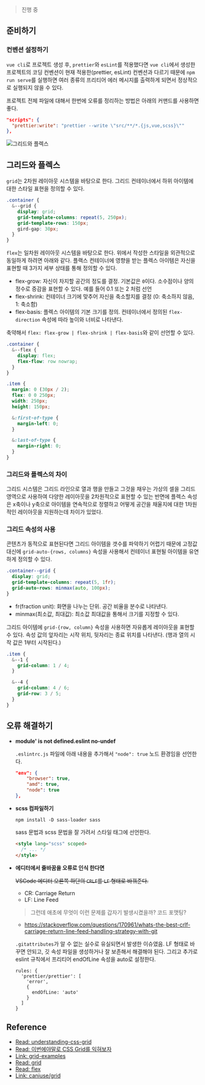 > 진행 중

## 준비하기

### 컨벤션 설정하기

`vue cli`로 프로젝트 생성 후, `prettier`와 `esLint`를 적용했다면 `vue cli`에서 생성한 프로젝트의 코딩 컨벤션이 현재 적용한(prettier, esLint) 컨벤션과 다르기 때문에 `npm run serve`를 실행하면 여러 종류의 프리티어 에러 메시지를 출력하게 되면서 정상적으로 실행되지 않을 수 있다.

프로젝트 전체 파일에 대해서 한번에 오류를 정리하는 방법은 아래의 커맨드를 사용하면 좋다.

```json
"scripts": {
  "prettier:write": "prettier --write \"src/**/*.{js,vue,scss}\""
},
```

![그리드와 플렉스](./static/images/grid-and-flex.png)

## 그리드와 플렉스

`grid`는 2차원 레이아웃 시스템을 바탕으로 한다. 그리드 컨테이너에서 하위 아이템에 대한 스타일 표현을 정의할 수 있다.

```scss
.container {
  &--grid {
    display: grid;
    grid-template-columns: repeat(5, 250px);
    grid-template-rows: 150px;
    gird-gap: 30px;
  }
}
```

`flex`는 일차원 레이아웃 시스템을 바탕으로 한다. 위에서 작성한 스타일을 외관적으로 동일하게 하려면 아래와 같다. 플랙스 컨테이너에 영향을 받는 플렉스 아이템은 자신을 표현할 때 3가지 세부 상태를 통해 정의할 수 있다.

- flex-grow: 자신이 차지할 공간의 정도를 결정. 기본값은 `0`이다. 소수점이나 양의 정수로 증감을 표현할 수 있다. 예를 들어 0.1 또는 2 처럼 선언
- flex-shrink: 컨테이너 크기에 맞추어 자신을 축소할지를 결정 (0: 축소하지 않음, 1: 축소함)
- flex-basis: 플렉스 아이템의 기본 크기를 정의. 컨테이너에서 정의된 `flex-direction` 속성에 따라 높이와 너비로 나타낸다.

축약해서 `flex: flex-grow | flex-shrink | flex-basis`와 같이 선언할 수 있다.

```scss
.container {
  &--flex {
    display: flex;
    flex-flow: row nowrap;
  }
}

.item {
  margin: 0 (30px / 2);
  flex: 0 0 250px;
  width: 250px;
  height: 150px;

  &:first-of-type {
    margin-left: 0;
  }

  &:last-of-type {
    margin-right: 0;
  }
}
```

### 그리드와 플렉스의 차이

그리드 시스템은 그리드 라인으로 열과 행을 만들고 그것을 채우는 가상의 셀을 그리드 영역으로 사용하여 다양한 레이아웃을 2차원적으로 표현할 수 있는 반면에 플렉스 속성은 x축이나 y축으로 아이템을 연속적으로 정렬하고 어떻게 공간을 채울지에 대한 1차원적인 레이아웃을 지원하는데 차이가 있었다.

### 그리드 속성의 사용

콘텐츠가 동적으로 표현된다면 그리드 아이템을 갯수를 파악하기 어렵기 때문에 고정값 대신에 `grid-auto-{rows, columns}` 속성을 사용해서 컨테이너 표현될 아이템을 유연하게 정의할 수 있다.

```scss
.container--grid {
  display: grid;
  grid-template-columns: repeat(5, 1fr);
  grid-auto-rows: minmax(auto, 100px);
}
```

- fr(fraction unit): 화면을 나누는 단위. 공간 비율을 분수로 나타낸다.
- minmax(최소값, 최대값): 최소값 최대값을 통해서 크기를 지정할 수 있다.

그리드 아이템에 `grid-{row, column}` 속성을 사용하면 자유롭게 레이아웃을 표현할 수 있다. 속성 값의 앞자리는 시작 위치, 뒷자리는 종료 위치를 나타낸다. (행과 열의 시작 값은 1부터 시작된다.)

```scss
.item {
  &--1 {
    grid-column: 1 / 4;
  }

  &--4 {
    grid-column: 4 / 6;
    grid-row: 3 / 5;
  }
}
```

## 오류 해결하기

- **module' is not defined.eslint no-undef**

  `.eslintrc.js` 파일에 아래 내용을 추가해서 `"node": true` 노드 환경임을 선언한다.

  ```json
  "env": {
      "browser": true,
      "amd": true,
      "node": true
  },
  ```

- **scss 컴파일하기**

  ```
  npm install -D sass-loader sass
  ```

  sass 문법과 scss 문법을 잘 가려서 스타일 태그에 선언한다.

  ```html
  <style lang="scss" scoped>
    /* ... */
  </style>
  ```

- **에디터에서 줄바꿈을 오류로 인식 한다면**

  ~~VSCode 에디터 오른쪽 하단의 `CRLF`를 `LF` 형태로 바꿔준다.~~

  - CR: Carriage Return
  - LF: Line Feed

  > 그런데 애초에 무엇이 이런 문제를 갑자기 발생시켰을까? 코드 포맷팅?

  - https://stackoverflow.com/questions/170961/whats-the-best-crlf-carriage-return-line-feed-handling-strategy-with-git

  `.gitattributes`가 알 수 없는 실수로 유실되면서 발생한 이슈였음. LF 형태로 바꾸면 안되고, 깃 속성 파일을 생성하거나 잘 보존해서 해결해야 된다. 그리고 추가로 eslint 규칙에서 프리티어 endOfLine 속성을 auto로 설정한다.

  ```
  rules: {
    'prettier/prettier': [
      'error',
      {
        endOfLine: 'auto'
      }
    ]
  }
  ```

## Reference

- [Read: understanding-css-grid](https://medium.com/sketch-app-sources/understanding-css-grid-ce92b7aa67cb)
- [Read: 이번에야말로 CSS Grid를 익혀보자](https://studiomeal.com/archives/533)
- [Link: grid-examples](https://gridbyexample.com/examples/)
- [Read: grid](https://developer.mozilla.org/ko/docs/Web/CSS/grid)
- [Read: flex](https://developer.mozilla.org/ko/docs/Web/CSS/flex)
- [Link: caniuse/grid](https://caniuse.com/#search=grid)
